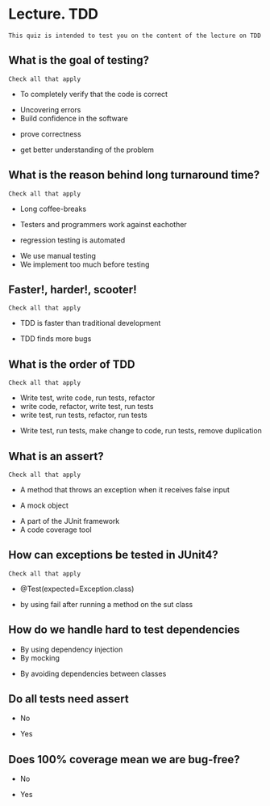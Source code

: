 # Lecture. TDD
	This quiz is intended to test you on the content of the lecture on TDD

## What is the goal of testing?
	Check all that apply
 - To completely verify that the code is correct
 + Uncovering errors
 + Build confidence in the software
 - prove correctness
 + get better understanding of the problem
 
## What is the reason behind long turnaround time?
	Check all that apply
 - Long coffee-breaks 
 + Testers and programmers work against eachother
 - regression testing is automated
 + We use manual testing
 + We implement too much before testing
 
## Faster!, harder!, scooter!
	Check all that apply
 - TDD is faster than traditional development
 + TDD finds more bugs

## What is the order of TDD 
	Check all that apply
 - Write test, write code, run tests, refactor
 - write code, refactor, write test, run tests
 - write test, run tests, refactor, run tests
 + Write test, run tests, make change to code, run tests, remove duplication
 
## What is an assert?
	Check all that apply
 + A method that throws an exception when it receives false input
 - A mock object
 + A part of the JUnit framework
 + A code coverage tool
 
## How can exceptions be tested in JUnit4?
	Check all that apply
 + @Test(expected=Exception.class)
 - by using fail after running a method on the sut class
 
## How do we handle hard to test dependencies
 + By using dependency injection
 + By mocking
 - By avoiding dependencies between classes

## Do all tests need assert
 + No
 - Yes
 
## Does 100% coverage mean we are bug-free?
 + No
 - Yes
 


